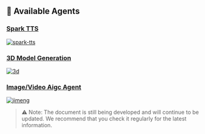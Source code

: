 ## 🤖 Available Agents

### [Spark TTS](https://youtu.be/b3Ym69arLGw)

[![spark-tts](https://img.youtube.com/vi/b3Ym69arLGw/0.jpg)](https://youtu.be/b3Ym69arLGw) 

### [3D Model Generation](https://youtu.be/DhERLlXPK6I)

[![3d](https://img.youtube.com/vi/DhERLlXPK6I/0.jpg)](https://youtu.be/DhERLlXPK6I)

### [Image/Video Aigc Agent](https://youtu.be/p4cl-FNlW8I)
[![jimeng](https://img.youtube.com/vi/p4cl-FNlW8I/0.jpg)](https://youtu.be/p4cl-FNlW8I)

> ⚠️ Note: The document is still being developed and will continue to be updated. We recommend that you check it regularly for the latest information.


